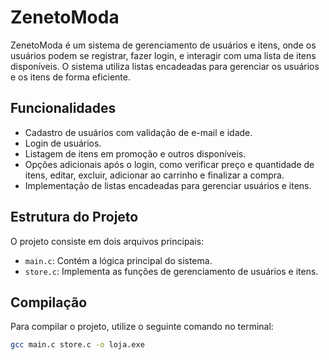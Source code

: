 # ZenetoModa

ZenetoModa é um sistema de gerenciamento de usuários e itens, onde os usuários podem se registrar, fazer login, e interagir com uma lista de itens disponíveis. O sistema utiliza listas encadeadas para gerenciar os usuários e os itens de forma eficiente.

## Funcionalidades

- Cadastro de usuários com validação de e-mail e idade.
- Login de usuários.
- Listagem de itens em promoção e outros disponíveis.
- Opções adicionais após o login, como verificar preço e quantidade de itens, editar, excluir, adicionar ao carrinho e finalizar a compra.
- Implementação de listas encadeadas para gerenciar usuários e itens.

## Estrutura do Projeto

O projeto consiste em dois arquivos principais:

- `main.c`: Contém a lógica principal do sistema.
- `store.c`: Implementa as funções de gerenciamento de usuários e itens.

## Compilação

Para compilar o projeto, utilize o seguinte comando no terminal:

```bash
gcc main.c store.c -o loja.exe
